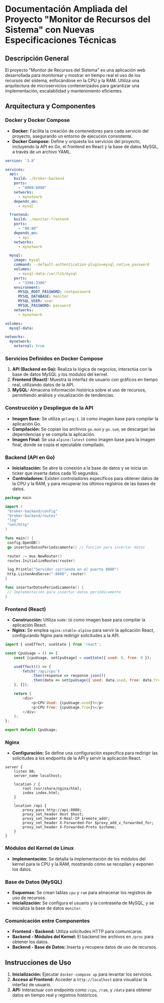 # Documentación Ampliada del Proyecto "Monitor de Recursos del Sistema" con Nuevas Especificaciones Técnicas

## Descripción General

El proyecto "Monitor de Recursos del Sistema" es una aplicación web desarrollada para monitorear y mostrar en tiempo real el uso de los recursos del sistema, enfocándose en la CPU y la RAM. Utiliza una arquitectura de microservicios contenerizados para garantizar una implementación, escalabilidad y mantenimiento eficientes.

## Arquitectura y Componentes

### Docker y Docker Compose

- **Docker:** Facilita la creación de contenedores para cada servicio del proyecto, asegurando un entorno de ejecución consistente.
- **Docker Compose:** Define y orquesta los servicios del proyecto, incluyendo la API en Go, el frontend en React y la base de datos MySQL, a través de un archivo YAML.

```yaml
version: '3.8'

services:
  api:
    build: ./broker-backend
    ports:
      - "8080:8080"
    networks:
      - mynetwork
    depends_on:
      - mysql

  frontend:
    build: ./monitor-frontend
    ports:
      - "80:80"
    depends_on:
      - api
    networks:
      - mynetwork

  mysql:
    image: mysql
    command: --default-authentication-plugin=mysql_native_password
    volumes:
      - mysql-data:/var/lib/mysql
    ports:
      - "3306:3306"
    environment:
      MYSQL_ROOT_PASSWORD: rootpassword
      MYSQL_DATABASE: monitor
      MYSQL_USER: user
      MYSQL_PASSWORD: password
    networks:
      - mynetwork

volumes:
  mysql-data:

networks:
  mynetwork:
    external: true
```

### Servicios Definidos en Docker Compose

1. **API (Backend en Go):** Realiza la lógica de negocios, interactúa con la base de datos MySQL y los módulos del kernel.
2. **Frontend (React):** Muestra la interfaz de usuario con gráficos en tiempo real, utilizando datos de la API.
3. **MySQL:** Almacena información histórica sobre el uso de recursos, permitiendo análisis y visualización de tendencias.

### Construcción y Despliegue de la API

- **Imagen Base:** Se utiliza `golang:1.18` como imagen base para compilar la aplicación Go.
- **Compilación:** Se copian los archivos `go.mod` y `go.sum`, se descargan las dependencias y se compila la aplicación.
- **Imagen Final:** Se usa `alpine:latest` como imagen base para la imagen final, donde se copia el ejecutable compilado.

### Backend (API en Go)

- **Inicialización:** Se abre la conexión a la base de datos y se inicia un ticker que inserta datos cada 10 segundos.
- **Controladores:** Existen controladores específicos para obtener datos de la CPU y la RAM, y para recuperar los últimos registros de las bases de datos.

```go
package main

import (
 "broker-backend/config"
 "broker-backend/routes"
 "log"
 "net/http"
)

func main() {
 config.OpenDB()
 go insertarDatosPeriodicamente() // Función para insertar datos

 router := mux.NewRouter()
 routes.InitializeRoutes(router)

 log.Println("Servidor corriendo en el puerto 8080")
 http.ListenAndServe(":8080", router)
}

func insertarDatosPeriodicamente() {
 // Implementación para insertar datos periódicamente
}
```

### Frontend (React)

- **Construcción:** Utiliza `node:16` como imagen base para compilar la aplicación React.
- **Nginx:** Se emplea `nginx:stable-alpine` para servir la aplicación React, configurando Nginx para redirigir solicitudes a la API.

```javascript
import { useEffect, useState } from 'react';

const CpuUsage = () => {
    const [cpuUsage, setCpuUsage] = useState({ used: 0, free: 0 });

    useEffect(() => {
        fetch('/api/cpu')
            .then(response => response.json())
            .then(data => setCpuUsage({ used: data.used, free: data.free }));
    }, []);

    return (
        <div>
            <p>CPU Used: {cpuUsage.used}%</p>
            <p>CPU Free: {cpuUsage.free}%</p>
        </div>
    );
};

export default CpuUsage;
```

### Nginx

- **Configuración:** Se define una configuración específica para redirigir las solicitudes a los endpoints de la API y servir la aplicación React.

```nginx
server {
    listen 80;
    server_name localhost;

    location / {
        root /usr/share/nginx/html;
        index index.html;
    }

    location /api {
        proxy_pass http://api:8080;
        proxy_set_header Host $host;
        proxy_set_header X-Real-IP $remote_addr;
        proxy_set_header X-Forwarded-For $proxy_add_x_forwarded_for;
        proxy_set_header X-Forwarded-Proto $scheme;
    }
}
```

### Módulos del Kernel de Linux

- **Implementación:** Se detalla la implementación de los módulos del kernel para la CPU y la RAM, mostrando cómo se recopilan y exponen los datos.

### Base de Datos (MySQL)

- **Esquemas:** Se crean tablas `cpu` y `ram` para almacenar los registros de uso de recursos.
- **Inicialización:** Se configura el usuario y la contraseña de MySQL, y se inicializa la base de datos `monitor`.

### Comunicación entre Componentes

- **Frontend - Backend:** Utiliza solicitudes HTTP para comunicarse.
- **Backend - Módulos del Kernel:** El backend lee archivos en `/proc` para obtener los datos.
- **Backend - Base de Datos:** Inserta y recupera datos de uso de recursos.

## Instrucciones de Uso

1. **Inicialización:** Ejecutar `docker-compose up` para levantar los servicios.
2. **Acceso al Frontend:** Acceder a `http://localhost` para visualizar la interfaz de usuario.
3. **API:** Interactuar con endpoints como `/cpu`, `/ram`, y `/data` para obtener datos en tiempo real y registros históricos.
